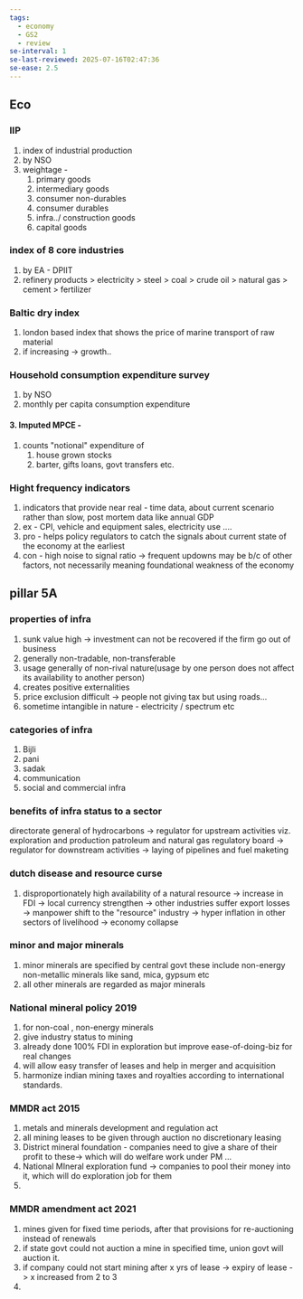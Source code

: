```yaml
---
tags:
  - economy
  - GS2
  - review
se-interval: 1
se-last-reviewed: 2025-07-16T02:47:36
se-ease: 2.5
---
```


## Eco
### IIP
1. index of industrial production
2. by NSO
3. weightage - 
	1. primary goods
	2. intermediary goods
	3. consumer non-durables
	4. consumer durables
	5. infra../ construction goods
	6. capital goods
### index of 8 core industries
1. by  EA - DPIIT
2. refinery products > electricity >  steel > coal > crude oil > natural gas > cement > fertilizer
### Baltic dry index
1. london based index that shows the price of marine transport of raw material
2. if increasing -> growth..
### Household consumption expenditure survey
1. by NSO
2. monthly per capita consumption expenditure
#### 3. Imputed MPCE - 
1. counts "notional" expenditure of 
	1. house grown stocks
	2. barter, gifts loans, govt transfers etc.

### Hight frequency indicators
1. indicators that provide near real - time data, about current scenario rather than slow, post mortem data like annual GDP
2. ex - CPI, vehicle and equipment sales, electricity use ....
3. pro - helps policy regulators to catch the signals about current state of the economy at the earliest
4. con - high noise to signal ratio -> frequent updowns may be b/c of other factors, not necessarily meaning foundational weakness of the economy

## pillar 5A
### properties of infra
1. sunk value high -> investment can not be recovered if the firm go out of business
2. generally non-tradable, non-transferable
3. usage generally of non-rival nature(usage by one person does not affect its availability to another person)
4. creates positive externalities
5. price exclusion difficult -> people not giving tax but using roads...
6. sometime intangible in nature - electricity / spectrum etc
### categories of infra
1. Bijli 
2. pani
3. sadak
4. communication
5. social and commercial infra
### benefits of infra status to a sector

directorate general of hydrocarbons -> regulator for upstream activities viz. exploration and production
patroleum and natural gas regulatory board -> regulator for downstream activities -> laying of pipelines and fuel maketing

### dutch disease and resource curse
1. disproportionately high availability of a natural resource -> increase in FDI -> local currency strengthen -> other industries suffer export losses -> manpower shift to the "resource" industry -> hyper inflation in other sectors of livelihood -> economy collapse
### minor and major minerals
1. minor minerals are specified by central govt these include non-energy non-metallic minerals like sand, mica, gypsum etc
2. all other minerals are regarded as major minerals
### National mineral policy 2019
1. for non-coal , non-energy minerals
2. give industry status to mining
3. already done 100% FDI in exploration but improve ease-of-doing-biz for real changes
4. will allow easy transfer of leases and help in merger and acquisition
5. harmonize indian mining taxes and royalties according to international standards.
### MMDR act 2015
1. metals and minerals development and regulation act
2. all mining leases to be given through auction no discretionary leasing
3. District mineral foundation - companies need to give a share of their profit to these-> which will do welfare work under PM ...
4. National MIneral exploration fund -> companies to pool their money into it, which will do exploration job for them
5. 
### MMDR amendment act 2021
1. mines given for fixed time periods, after that provisions for re-auctioning instead of renewals
2. if state govt could not auction a mine in specified time, union govt will auction it.
3. if company could not start mining after x yrs of lease -> expiry of lease -> x increased from 2 to 3
4. 